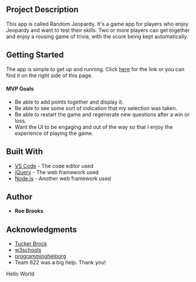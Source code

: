 ## Project Description 

This app is called Random Jeopardy. It's a game app for players who enjoy Jeopardy and want to test their skills. Two or more players can get together and enjoy a rousing game of trivia, with the score being kept automatically.

## Getting Started

The app is simple to get up and running. Click [here](https://roshoniab.github.io/leopardy/.) for the link or you can find it on the right side of this page.

#### MVP Goals

- Be able to add points together and display it.
- Be able to see some sort of indication that my selection was taken. 
- Be able to restart the game and regenerate new questions after a win or loss.
- Want the UI to be engaging and out of the way so that I enjoy the experience of playing the game.

## Built With

* [VS Code](https://code.visualstudio.com/) - The code editor used
* [ jQuery](https://jquery.com/) - The web framework used
* [Node.js](https://nodejs.org/en/) - Another web framework used 

## Author

* **Roe Brooks** 

## Acknowledgments

* [Tucker Brock](http://www.tuckerrosebrock.com)
* [w3schools](www.w3schools.com)
* [programminghelporg](https://www.youtube.com/watch?v=9u2LrHP1FuU)
* Team 622 was a big help. Thank you!

Hello World